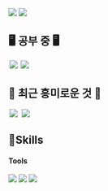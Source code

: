<p>
  <a href="https://jungjunhyeok.tistory.com/" target="_blank"><img src="https://img.shields.io/badge/MyBlog-F0B90B?style=flat-square&logo=GitHub&logoColor=white"/></a>
  <a href="ted05050505@gmail.com" target="_blank"><img src="https://img.shields.io/badge/ted05050505@gmail.com-EA4335?style=flat-square&logo=Gmail&logoColor=white"/></a>
</p>


## 🖥️ 공부 중 🖥️
<p>
  <img src = "https://img.shields.io/badge/-C++-black?style=flat&logo=c%2B%2B" style="height : auto; margin-left : 2px; margin-right : 2px;"/> <img             src="https://img.shields.io/badge/Unreal Engine-0E1128?style=flat-square&logo=UnrealEngine&logoColor=white"/> 
</p>
  
  
## 🦘 최근 흥미로운 것 🦘
<p>
  <img src = "https://img.shields.io/badge/-JavaScript-black?style=flat&logo=JavaScript&logoColor=F7DF1E" style="height : auto; margin-left : 2px; margin-right : 2px;"/> <img src = "https://img.shields.io/badge/-react-black?style=flat&logo=react&logoColor=61DAFB" style="height : auto; margin-left : 2px; margin-right : 2px;"/>
</p>

  
## 💪Skills
#### Tools
<p>
  <img src="https://img.shields.io/badge/Ableton Live-000000?style=flat-square&logo=AbletonLive"/> <img src="https://img.shields.io/badge/Unreal Engine-0E1128? style=flat-square&logo=UnrealEngine"/> <img src="https://img.shields.io/badge/Adobe After Effects-9999FF?style=flat-square&logo=AdobeAfterEffects"/>
</p>
